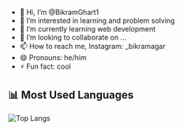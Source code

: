 - 👋 Hi, I’m @BikramGhart1
- 👀 I’m interested in learning and problem solving
- 🌱 I’m currently learning web development 
- 💞️ I’m looking to collaborate on ...
- 📫 How to reach me, Instagram: _bikramagar
- 😄 Pronouns: he/him
- ⚡ Fun fact: cool

## 📊 Most Used Languages
![Top Langs](https://github-readme-stats.vercel.app/api/top-langs/?username=BikramGhart1&layout=compact&theme=radical)
<!---
BikramGhart1/BikramGhart1 is a ✨ special ✨ repository because its `README.md` (this file) appears on your GitHub profile.
You can click the Preview link to take a look at your changes.
--->

